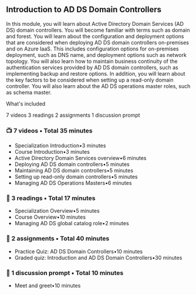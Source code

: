 

## Introduction to AD DS Domain Controllers

In this module, you will learn about Active Directory Domain Services (AD DS) domain controllers. You will become familiar with terms such as domain and forest. You will learn about the configuration and deployment options that are considered when deploying AD DS domain controllers on-premises and on Azure IaaS. This includes configuration options for on-premises deployment, such as DNS name, and deployment options such as network topology. You will also learn how to maintain business continuity of the authentication services provided by AD DS domain controllers, such as implementing backup and restore options. In addition, you will learn about the key factors to be considered when setting up a read-only domain controller. You will also learn about the AD DS operations master roles, such as schema master.

What's included

7 videos
3 readings
2 assignments
1 discussion prompt

### :tv: 7 videos • Total 35 minutes

* Specialization Introduction•3 minutes
* Course Introduction•3 minutes
* Active Directory Domain Services overview•6 minutes
* Deploying AD DS domain controllers•5 minutes
* Maintaining AD DS domain controllers•5 minutes
* Setting up read-only domain controllers•5 minutes
* Managing AD DS Operations Masters•6 minutes

### :scroll: 3 readings • Total 17 minutes

* Specialization Overview•5 minutes
* Course Overview•10 minutes
* Managing AD DS global catalog role•2 minutes


### :abacus: 2 assignments • Total 40 minutes

* Practice Quiz: AD DS Domain Controllers•10 minutes
* Graded quiz: Introduction and AD DS Domain Controllers•30 minutes

### :receipt: 1 discussion prompt • Total 10 minutes

* Meet and greet•10 minutes
